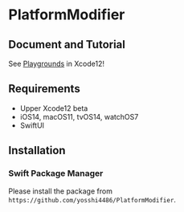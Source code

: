 # PlatformModifier

## Document and Tutorial
See [Playgrounds](https://github.com/yosshi4486/PlatformModifier/tree/main/MyPlayground.playground) in Xcode12!

## Requirements
- Upper Xcode12 beta
- iOS14, macOS11, tvOS14, watchOS7
- SwiftUI

## Installation
### Swift Package Manager
Please install the package from `https://github.com/yosshi4486/PlatformModifier`.

